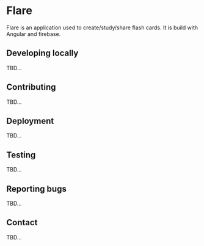 # Flare

Flare is an application used to create/study/share flash cards. It is build with Angular
and firebase.

## Developing locally

TBD...

## Contributing

TBD...

## Deployment

TBD...

## Testing

TBD...

## Reporting bugs

TBD...

## Contact

TBD...
